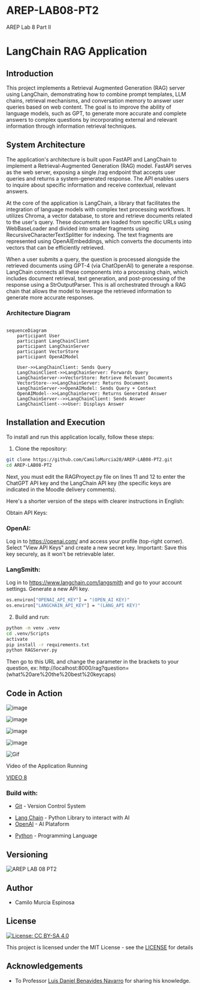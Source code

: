# AREP-LAB08-PT2
AREP Lab 8 Part II

# LangChain RAG Application

## Introduction

This project implements a Retrieval Augmented Generation (RAG) server using LangChain, demonstrating how to combine prompt templates, LLM chains, retrieval mechanisms, and conversation memory to answer user queries based on web content. The goal is to improve the ability of language models, such as GPT, to generate more accurate and complete answers to complex questions by incorporating external and relevant information through information retrieval techniques.

## System Architecture

The application's architecture is built upon FastAPI and LangChain to implement a Retrieval-Augmented Generation (RAG) model. FastAPI serves as the web server, exposing a single /rag endpoint that accepts user queries and returns a system-generated response. The API enables users to inquire about specific information and receive contextual, relevant answers.

At the core of the application is LangChain, a library that facilitates the integration of language models with complex text processing workflows. It utilizes Chroma, a vector database, to store and retrieve documents related to the user's query. These documents are loaded from specific URLs using WebBaseLoader and divided into smaller fragments using RecursiveCharacterTextSplitter for indexing. The text fragments are represented using OpenAIEmbeddings, which converts the documents into vectors that can be efficiently retrieved.

When a user submits a query, the question is processed alongside the retrieved documents using GPT-4 (via ChatOpenAI) to generate a response. LangChain connects all these components into a processing chain, which includes document retrieval, text generation, and post-processing of the response using a StrOutputParser. This is all orchestrated through a RAG chain that allows the model to leverage the retrieved information to generate more accurate responses.

### Architecture Diagram

```mermaid

sequenceDiagram
    participant User
    participant LangChainClient
    participant LangChainServer
    participant VectorStore
    participant OpenAIModel

    User->>LangChainClient: Sends Query
    LangChainClient->>LangChainServer: Forwards Query
    LangChainServer->>VectorStore: Retrieve Relevant Documents
    VectorStore-->>LangChainServer: Returns Documents
    LangChainServer->>OpenAIModel: Sends Query + Context
    OpenAIModel-->>LangChainServer: Returns Generated Answer
    LangChainServer-->>LangChainClient: Sends Answer
    LangChainClient-->>User: Displays Answer
```

## Installation and Execution

To install and run this application locally, follow these steps: 

1. Clone the repository:

```bash
git clone https://github.com/CamiloMurcia28/AREP-LAB08-PT2.git
cd AREP-LAB08-PT2
```

Next, you must edit the RAGProyect.py file on lines 11 and 12 to enter the ChatGPT API key and the LangChain API key (the specific keys are indicated in the Moodle delivery comments).

Here's a shorter version of the steps with clearer instructions in English:

Obtain API Keys:

### OpenAI:

Log in to https://openai.com/ and access your profile (top-right corner).
Select "View API Keys" and create a new secret key.
Important: Save this key securely, as it won't be retrievable later.

### LangSmith:

Log in to https://www.langchain.com/langsmith and go to your account settings.
Generate a new API key.

```bash
os.environ["OPENAI_API_KEY"] = "(OPEN_AI KEY)"
os.environ["LANGCHAIN_API_KEY"] = "(LANG_API KEY)"
```

2. Build and run:

```bash
python -m venv .venv
cd .venv/Scripts
activate
pip install -r requirements.txt
python RAGServer.py
```
Then go to this URL and change the parameter in the brackets to your question, ex: 
http://localhost:8000/rag?question=(what%20are%20the%20best%20keycaps)

## Code in Action

![image](https://github.com/user-attachments/assets/a970d106-93e7-4332-a518-55f69c1d9afc)

![image](https://github.com/user-attachments/assets/b8c8b92d-cebf-4a1d-8c1a-7470345db362)

![image](https://github.com/user-attachments/assets/e47cfcf1-38ad-41fe-bd34-51d05e766b17)

![image](https://github.com/user-attachments/assets/1e7140bf-3f23-47e6-b89d-57ef328be289)

![Gif](https://github.com/CamiloMurcia28/AREP-LAB08-PT2/gifrunning.gif)


Video of the Application Running

[VIDEO 8](https://youtu.be/SFR3dDg2lzk)

### Build with:
    
* [Git](https://git-scm.com) - Version Control System
- [Lang Chain](https://python.langchain.com/docs/get_started/introduction) - Python Library to interact with AI
- [OpenAI](https://openai.com/) - AI Plataform
* [Python](https://www.python.org/) - Programming Language

## Versioning

![AREP LAB 08 PT2](https://img.shields.io/badge/AREP_LAB_08_PT2-v1.0.0-blue)

## Author

- Camilo Murcia Espinosa

## License

[![License: CC BY-SA 4.0](https://licensebuttons.net/l/by-sa/4.0/88x31.png)](https://creativecommons.org/licenses/by-sa/4.0/deed.es)

This project is licensed under the MIT License - see the [LICENSE](LICENSE) for details

## Acknowledgements

- To Professor [Luis Daniel Benavides Navarro](https://ldbn.is.escuelaing.edu.co) for sharing his knowledge.
